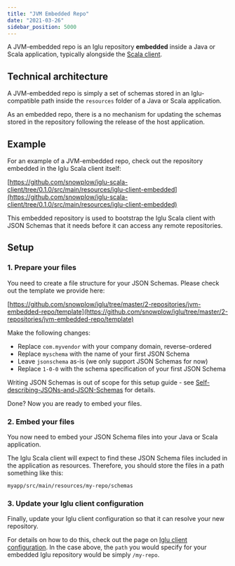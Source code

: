 ```yaml
---
title: "JVM Embedded Repo"
date: "2021-03-26"
sidebar_position: 5000
---
```


A JVM-embedded repo is an Iglu repository **embedded** inside a Java or Scala application, typically alongside the [Scala client](/docs/modeling-your-data/analytics-sdk/analytics-sdk-scala.md).

## [](https://github.com/snowplow/iglu/wiki/JVM-embedded-repo#technical-architecture)Technical architecture

A JVM-embedded repo is simply a set of schemas stored in an Iglu-compatible path inside the `resources` folder of a Java or Scala application.

As an embedded repo, there is a no mechanism for updating the schemas stored in the repository following the release of the host application.

## [](https://github.com/snowplow/iglu/wiki/JVM-embedded-repo#example)Example

For an example of a JVM-embedded repo, check out the repository embedded in the Iglu Scala client itself:

[https://github.com/snowplow/iglu-scala-client/tree/0.1.0/src/main/resources/iglu-client-embedded](https://github.com/snowplow/iglu-scala-client/tree/0.1.0/src/main/resources/iglu-client-embedded)

This embedded repository is used to bootstrap the Iglu Scala client with JSON Schemas that it needs before it can access any remote repositories.

## [](https://github.com/snowplow/iglu/wiki/JVM-embedded-repo#setup)Setup

### [](https://github.com/snowplow/iglu/wiki/JVM-embedded-repo-setup#1-prepare-your-files)1\. Prepare your files

You need to create a file structure for your JSON Schemas. Please check out the template we provide here:

[https://github.com/snowplow/iglu/tree/master/2-repositories/jvm-embedded-repo/template](https://github.com/snowplow/iglu/tree/master/2-repositories/jvm-embedded-repo/template)

Make the following changes:

- Replace `com.myvendor` with your company domain, reverse-ordered
- Replace `myschema` with the name of your first JSON Schema
- Leave `jsonschema` as-is (we only support JSON Schemas for now)
- Replace `1-0-0` with the schema specification of your first JSON Schema

Writing JSON Schemas is out of scope for this setup guide - see [Self-describing-JSONs-and-JSON-Schemas](/docs/pipeline-components-and-applications/iglu/common-architecture/self-describing-json-schemas.md) for details.

Done? Now you are ready to embed your files.

### [](https://github.com/snowplow/iglu/wiki/JVM-embedded-repo-setup#2-embed-your-files)2\. Embed your files

You now need to embed your JSON Schema files into your Java or Scala application.

The Iglu Scala client will expect to find these JSON Schema files included in the application as resources. Therefore, you should store the files in a path something like this:

```
myapp/src/main/resources/my-repo/schemas
```

### [](https://github.com/snowplow/iglu/wiki/JVM-embedded-repo-setup#3-update-your-iglu-client-configuration)3\. Update your Iglu client configuration

Finally, update your Iglu client configuration so that it can resolve your new repository.

For details on how to do this, check out the page on [Iglu client configuration](/docs/pipeline-components-and-applications/iglu/iglu-resolver.md). In the case above, the `path` you would specify for your embedded Iglu repository would be simply `/my-repo`.
